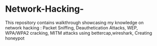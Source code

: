 # Network-Hacking-
This repository contains walkthrough showcasing my knowledge on network hacking : Packet Sniffing, Deauthetication Attacks,  WEP, WPA/WPA2 cracking,  MITM attacks using bettercap,wireshark, Creating honeypot 
